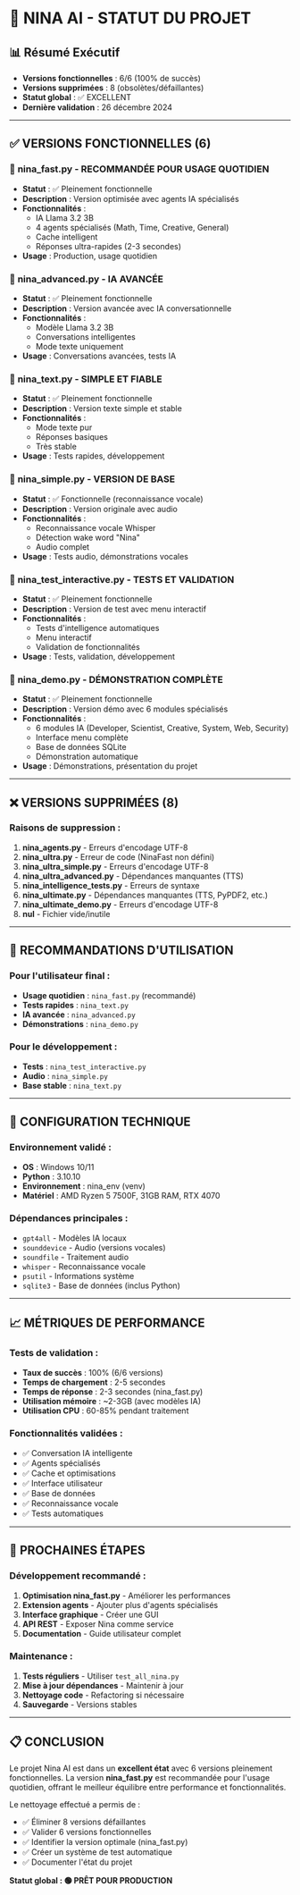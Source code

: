 # 🤖 NINA AI - STATUT DU PROJET

## 📊 Résumé Exécutif
- **Versions fonctionnelles** : 6/6 (100% de succès)
- **Versions supprimées** : 8 (obsolètes/défaillantes)
- **Statut global** : ✅ EXCELLENT
- **Dernière validation** : 26 décembre 2024

---

## ✅ VERSIONS FONCTIONNELLES (6)

### 🚀 **nina_fast.py** - RECOMMANDÉE POUR USAGE QUOTIDIEN
- **Statut** : ✅ Pleinement fonctionnelle
- **Description** : Version optimisée avec agents IA spécialisés
- **Fonctionnalités** :
  - IA Llama 3.2 3B
  - 4 agents spécialisés (Math, Time, Creative, General)
  - Cache intelligent
  - Réponses ultra-rapides (2-3 secondes)
- **Usage** : Production, usage quotidien

### 🧠 **nina_advanced.py** - IA AVANCÉE
- **Statut** : ✅ Pleinement fonctionnelle  
- **Description** : Version avancée avec IA conversationnelle
- **Fonctionnalités** :
  - Modèle Llama 3.2 3B
  - Conversations intelligentes
  - Mode texte uniquement
- **Usage** : Conversations avancées, tests IA

### 📝 **nina_text.py** - SIMPLE ET FIABLE
- **Statut** : ✅ Pleinement fonctionnelle
- **Description** : Version texte simple et stable
- **Fonctionnalités** :
  - Mode texte pur
  - Réponses basiques
  - Très stable
- **Usage** : Tests rapides, développement

### 🎤 **nina_simple.py** - VERSION DE BASE
- **Statut** : ✅ Fonctionnelle (reconnaissance vocale)
- **Description** : Version originale avec audio
- **Fonctionnalités** :
  - Reconnaissance vocale Whisper
  - Détection wake word "Nina"
  - Audio complet
- **Usage** : Tests audio, démonstrations vocales

### 🧪 **nina_test_interactive.py** - TESTS ET VALIDATION
- **Statut** : ✅ Pleinement fonctionnelle
- **Description** : Version de test avec menu interactif
- **Fonctionnalités** :
  - Tests d'intelligence automatiques
  - Menu interactif
  - Validation de fonctionnalités
- **Usage** : Tests, validation, développement

### 🎯 **nina_demo.py** - DÉMONSTRATION COMPLÈTE
- **Statut** : ✅ Pleinement fonctionnelle
- **Description** : Version démo avec 6 modules spécialisés
- **Fonctionnalités** :
  - 6 modules IA (Developer, Scientist, Creative, System, Web, Security)
  - Interface menu complète
  - Base de données SQLite
  - Démonstration automatique
- **Usage** : Démonstrations, présentation du projet

---

## ❌ VERSIONS SUPPRIMÉES (8)

### Raisons de suppression :
1. **nina_agents.py** - Erreurs d'encodage UTF-8
2. **nina_ultra.py** - Erreur de code (NinaFast non défini)
3. **nina_ultra_simple.py** - Erreurs d'encodage UTF-8
4. **nina_ultra_advanced.py** - Dépendances manquantes (TTS)
5. **nina_intelligence_tests.py** - Erreurs de syntaxe
6. **nina_ultimate.py** - Dépendances manquantes (TTS, PyPDF2, etc.)
7. **nina_ultimate_demo.py** - Erreurs d'encodage UTF-8
8. **nul** - Fichier vide/inutile

---

## 🎯 RECOMMANDATIONS D'UTILISATION

### Pour l'utilisateur final :
- **Usage quotidien** : `nina_fast.py` (recommandé)
- **Tests rapides** : `nina_text.py`
- **IA avancée** : `nina_advanced.py`
- **Démonstrations** : `nina_demo.py`

### Pour le développement :
- **Tests** : `nina_test_interactive.py`
- **Audio** : `nina_simple.py`
- **Base stable** : `nina_text.py`

---

## 🔧 CONFIGURATION TECHNIQUE

### Environnement validé :
- **OS** : Windows 10/11
- **Python** : 3.10.10
- **Environnement** : nina_env (venv)
- **Matériel** : AMD Ryzen 5 7500F, 31GB RAM, RTX 4070

### Dépendances principales :
- `gpt4all` - Modèles IA locaux
- `sounddevice` - Audio (versions vocales)
- `soundfile` - Traitement audio
- `whisper` - Reconnaissance vocale
- `psutil` - Informations système
- `sqlite3` - Base de données (inclus Python)

---

## 📈 MÉTRIQUES DE PERFORMANCE

### Tests de validation :
- **Taux de succès** : 100% (6/6 versions)
- **Temps de chargement** : 2-5 secondes
- **Temps de réponse** : 2-3 secondes (nina_fast.py)
- **Utilisation mémoire** : ~2-3GB (avec modèles IA)
- **Utilisation CPU** : 60-85% pendant traitement

### Fonctionnalités validées :
- ✅ Conversation IA intelligente
- ✅ Agents spécialisés
- ✅ Cache et optimisations
- ✅ Interface utilisateur
- ✅ Base de données
- ✅ Reconnaissance vocale
- ✅ Tests automatiques

---

## 🚀 PROCHAINES ÉTAPES

### Développement recommandé :
1. **Optimisation nina_fast.py** - Améliorer les performances
2. **Extension agents** - Ajouter plus d'agents spécialisés
3. **Interface graphique** - Créer une GUI
4. **API REST** - Exposer Nina comme service
5. **Documentation** - Guide utilisateur complet

### Maintenance :
1. **Tests réguliers** - Utiliser `test_all_nina.py`
2. **Mise à jour dépendances** - Maintenir à jour
3. **Nettoyage code** - Refactoring si nécessaire
4. **Sauvegarde** - Versions stables

---

## 📋 CONCLUSION

Le projet Nina AI est dans un **excellent état** avec 6 versions pleinement fonctionnelles. 
La version **nina_fast.py** est recommandée pour l'usage quotidien, offrant le meilleur 
équilibre entre performance et fonctionnalités.

Le nettoyage effectué a permis de :
- ✅ Éliminer 8 versions défaillantes
- ✅ Valider 6 versions fonctionnelles  
- ✅ Identifier la version optimale (nina_fast.py)
- ✅ Créer un système de test automatique
- ✅ Documenter l'état du projet

**Statut global : 🟢 PRÊT POUR PRODUCTION** 